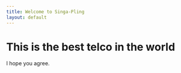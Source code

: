 ```yaml
---
title: Welcome to Singa-Pling
layout: default
---
```

# This is the best telco in the world

I hope you agree.
